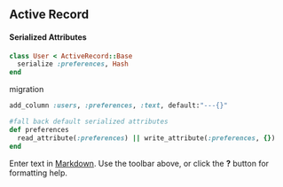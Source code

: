 ## Active Record

#### Serialized Attributes

```ruby
class User < ActiveRecord::Base
  serialize :preferences, Hash
end
```

migration
```ruby
add_column :users, :preferences, :text, default:"---{}"
```

```ruby
#fall back default serialized attributes
def preferences
  read_attribute(:preferences) || write_attribute(:preferences, {})
end
```



Enter text in [Markdown](http://daringfireball.net/projects/markdown/). Use the toolbar above, or click the **?** button for formatting help.
